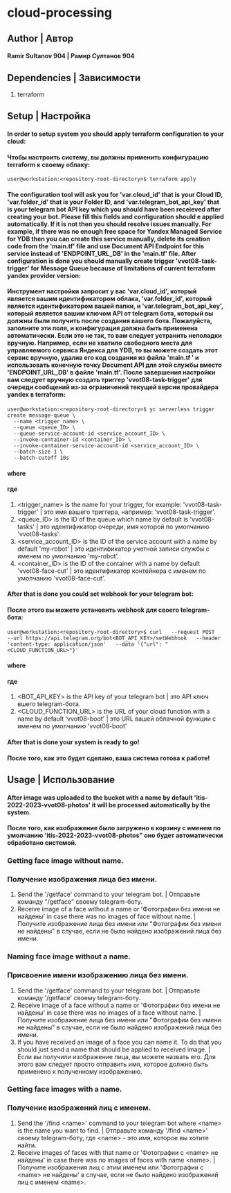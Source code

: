 # cloud-processing

## Author | Автор

#### Ramir Sultanov 904 | Рамир Султанов 904

## Dependencies | Зависимости

1. terraform

## Setup | Настройка

#### In order to setup system you should apply terraform configuration to your cloud:
#### Чтобы настроить систему, вы должны применить конфигурацию terraform к своему облаку:
```console
user@workstation:<repository-root-directory>$ terraform apply
```
#### The configuration tool will ask you for 'var.cloud_id' that is your Cloud ID, 'var.folder_id' that is your Folder ID, and 'var.telegram_bot_api_key' that is your telegram bot API key which you should have been receieved after creating your bot. Please fill this fields and configuration should e applied automatically. If it is not then you should resolve issues manually. For example, if there was no enough free space for Yandex Managed Service for YDB then you can create this service manually, delete its creation code from the 'main.tf' file and use Document API Endpoint for this service instead of 'ENDPOINT_URL_DB' in the 'main.tf' file. After configuration is done you should manually create trigger 'vvot08-task-trigger' for Message Queue because of limitations of current terraform yandex provider version:
#### Инструмент настройки запросит у вас 'var.cloud_id', который является вашим идентификатором облака, 'var.folder_id', который является идентификатором вашей папки, и 'var.telegram_bot_api_key', который является вашим ключом API от telegram бота, который вы должны были получить после создания вашего бота. Пожалуйста, заполните эти поля, и конфигурация должна быть применена автоматически. Если это не так, то вам следует устранить неполадки вручную. Например, если не хватило свободного места для управляемого сервиса Яндекса для YDB, то вы можете создать этот сервис вручную, удалив его код создания из файла 'main.tf ' и использовать конечную точку Document API для этой службы вместо 'ENDPOINT_URL_DB' в файле 'main.tf'. После завершения настройки вам следует вручную создать триггер 'vvot08-task-trigger' для очереди сообщений из-за ограничений текущей версии провайдера yandex в terraform:
```console
user@workstation:<repository-root-directory>$ yc serverless trigger create message-queue \
  --name <trigger_name> \
  --queue <queue_ID> \
  --queue-service-account-id <service_account_ID> \
  --invoke-container-id <container_ID> \
  --invoke-container-service-account-id <service_account_ID> \
  --batch-size 1 \
  --batch-cutoff 10s
```
#### where
#### где
1. <trigger_name\> is the name for your trigger, for example: 'vvot08-task-trigger' | это имя вашего триггера, например: 'vvot08-task-trigger'.
2. <queue_ID\> is the ID of the queue which name by default is 'vvot08-tasks' | это идентификатор очереди, имя которой по умолчанию 'vvot08-tasks'.
3. <service_account_ID\> is the ID of the service account with a name by default 'my-robot' | это идентификатор учетной записи службы с именем по умолчанию 'my-robot'.
4. <container_ID\> is the ID of the container with a name by default 'vvot08-face-cut' | это идентификатор контейнера с именем по умолчанию 'vvot08-face-cut'.
#### After that is done you could set webhook for your telegram bot:
#### После этого вы можете установить webhook для своего telegram-бота:
```console
user@workstation:<repository-root-directory>$ curl   --request POST   --url https://api.telegram.org/bot<BOT_API_KEY>/setWebhook   --header 'content-type: application/json'   --data '{"url": "<CLOUD_FUNCTION_URL>"}'
```
#### where
#### где
1. <BOT_API_KEY\> is the API key of your telegram bot | это API ключ вшего telegram-бота.
2. <CLOUD_FUNCTION_URL\> is the URL of your cloud function with a name by default 'vvot08-boot' | это URL вашей облачной функции с именем по умолчанию 'vvot08-boot'
#### After that is done your system is ready to go!
#### После того, как это будет сделано, ваша система готова к работе!

## Usage | Использование

#### After image was uploaded to the bucket with a name by default 'itis-2022-2023-vvot08-photos' it will be processed automatically by the system.
#### После того, как изображение было загружено в корзину с именем по умолчанию 'itis-2022-2023-vvot08-photos" оно будет автоматически обработано системой.


### Getting face image without name.
### Получение изображения лица без имени.

1. Send the '/getface' command to your telegram bot. | Отправьте команду "/getface" своему telegram-боту.
2. Receive image of a face without a name or 'Фотографии без имени не найдены' in case there was no images of face without name. | Получите изображение лица без имени или "Фотографии без имени не найдены" в случае, если не было найдено изображений лица без имени.

### Naming face image without a name.
### Присвоение имени изображению лица без имени.

1. Send the '/getface' command to your telegram bot. | Отправьте команду '/getface' своему telegram-боту.
2. Receive image of a face without a name or 'Фотографии без имени не найдены' in case there was no images of a face without name. | Получите изображение лица без имени или "Фотографии без имени не найдены" в случае, если не было найдено изображений лица без имени.
3. If you have received an image of a face you can name it. To do that you should just send a name that should be applied to received image. | Если вы получили изображение лица, вы можете назвать его. Для этого вам следует просто отправить имя, которое должно быть применено к полученному изображению.

### Getting face images with a name.
### Получение изображений лиц с именем.

1. Send the '/find <name\>' command to your telegram bot where <name\> is the name you want to find. | Отправьте команду '/find <name\>' своему telegram-боту, где <name\> - это имя, которое вы хотите найти.
2. Receive images of faces with that name or 'Фотографии с <name\> не найдены' in case there was no images of faces with name <name\>. | Получите изображения лиц с этим именем или 'Фотографии с <name\> не найдены' в случае, если не было найдено изображений лиц с именем <name\>.
